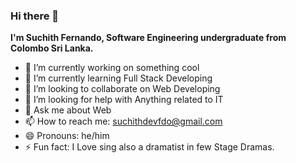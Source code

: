 ### Hi there 👋
**I'm Suchith Fernando, Software Engineering undergraduate from Colombo Sri Lanka.**



- 🔭 I’m currently working on something cool
- 🌱 I’m currently learning Full Stack Developing
- 👯 I’m looking to collaborate on Web Developing
- 🤔 I’m looking for help with Anything related to IT
- 💬 Ask me about Web
- 📫 How to reach me: suchithdevfdo@gmail.com
- 😄 Pronouns: he/him
- ⚡ Fun fact: I Love sing also a dramatist in few Stage Dramas.



